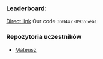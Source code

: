 ### Leaderboard:

[Direct link](https://adventofcode.com/2023/leaderboard/private/view/360442)
Our code `360442-89355ea1`

### Repozytoria uczestników

- [Mateusz](https://github.com/stepaniukm/AdventOfCode/tree/main/2024)

